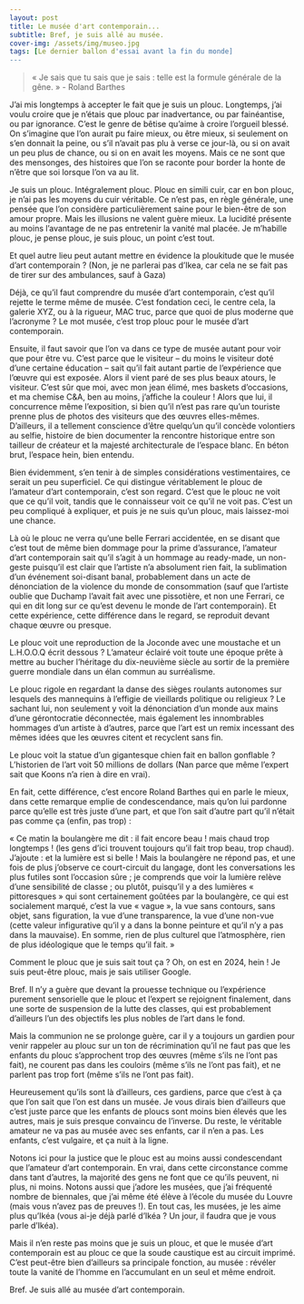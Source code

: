 ```yaml
---
layout: post
title: Le musée d'art contemporain...
subtitle: Bref, je suis allé au musée.
cover-img: /assets/img/museo.jpg
tags: [Le dernier ballon d'essai avant la fin du monde]
---
```


> « Je sais que tu sais que je sais : telle est la formule générale de la gêne. » -	Roland Barthes

J’ai mis longtemps à accepter le fait que je suis un plouc. Longtemps, j’ai voulu croire que je n’étais que plouc par inadvertance, ou par fainéantise, ou par ignorance. C’est le genre de bêtise qu’aime à croire l’orgueil blessé. On s’imagine que l’on aurait pu faire mieux, ou être mieux, si seulement on s’en donnait la peine, ou s’il n’avait pas plu à verse ce jour-là, ou si on avait un peu plus de chance, ou si on en avait les moyens. Mais ce ne sont que des mensonges, des histoires que l’on se raconte pour border la honte de n’être que soi lorsque l’on va au lit.

Je suis un plouc. Intégralement plouc. Plouc en simili cuir, car en bon plouc, je n’ai pas les moyens du cuir véritable. Ce n’est pas, en règle générale, une pensée que l’on considère particulièrement saine pour le bien-être de son amour propre. Mais les illusions ne valent guère mieux. La lucidité présente au moins l’avantage de ne pas entretenir la vanité mal placée. Je m’habille plouc, je pense plouc, je suis plouc, un point c’est tout.

Et quel autre lieu peut autant mettre en évidence la ploukitude que le musée d’art contemporain ? (Non, je ne parlerai pas d’Ikea, car cela ne se fait pas de tirer sur des ambulances, sauf à Gaza)

Déjà, ce qu’il faut comprendre du musée d’art contemporain, c’est qu’il rejette le terme même de musée. C’est fondation ceci, le centre cela, la galerie XYZ, ou à la rigueur, MAC truc, parce que quoi de plus moderne que l’acronyme ? Le mot musée, c’est trop plouc pour le musée d’art contemporain.

Ensuite, il faut savoir que l’on va dans ce type de musée autant pour voir que pour être vu. C’est parce que le visiteur – du moins le visiteur doté d’une certaine éducation – sait qu’il fait autant partie de l’expérience que l’œuvre qui est exposée. Alors il vient paré de ses plus beaux atours, le visiteur. C’est sûr que moi, avec mon jean élimé, mes baskets d’occasions, et ma chemise C&A, ben au moins, j’affiche la couleur ! Alors que lui, il concurrence même l’exposition, si bien qu’il n’est pas rare qu’un touriste prenne plus de photos des visiteurs que des œuvres elles-mêmes. D’ailleurs, il a tellement conscience d’être quelqu’un qu’il concède volontiers au selfie, histoire de bien documenter la rencontre historique entre son tailleur de créateur et la majesté architecturale de l’espace blanc. En béton brut, l’espace hein, bien entendu.

Bien évidemment, s’en tenir à de simples considérations vestimentaires, ce serait un peu superficiel. Ce qui distingue véritablement le plouc de l’amateur d’art contemporain, c’est son regard. C’est que le plouc ne voit que ce qu’il voit, tandis que le connaisseur voit ce qu’il ne voit pas. C’est un peu compliqué à expliquer, et puis je ne suis qu’un plouc, mais laissez-moi une chance.

Là où le plouc ne verra qu’une belle Ferrari accidentée, en se disant que c’est tout de même bien dommage pour la prime d’assurance, l’amateur d’art contemporain sait qu’il s’agit à un hommage au ready-made, un non-geste puisqu’il est clair que l’artiste n’a absolument rien fait, la sublimation d’un événement soi-disant banal, probablement dans un acte de dénonciation de la violence du monde de consommation (sauf que l’artiste oublie que Duchamp l’avait fait avec une pissotière, et non une Ferrari, ce qui en dit long sur ce qu’est devenu le monde de l’art contemporain). Et cette expérience, cette différence dans le regard, se reproduit devant chaque œuvre ou presque. 

Le plouc voit une reproduction de la Joconde avec une moustache et un L.H.O.O.Q écrit dessous ? L’amateur éclairé voit toute une époque prête à mettre au bucher l’héritage du dix-neuvième siècle au sortir de la première guerre mondiale dans un élan commun au surréalisme. 

Le plouc rigole en regardant la danse des sièges roulants autonomes sur lesquels des mannequins à l’effigie de vieillards politique ou religieux ? Le sachant lui, non seulement y voit la dénonciation d’un monde aux mains d’une gérontocratie déconnectée, mais également les innombrables hommages d’un artiste à d’autres, parce que l’art est un remix incessant des mêmes idées que les œuvres citent et recyclent sans fin. 

Le plouc voit la statue d’un gigantesque chien fait en ballon gonflable ? L’historien de l’art voit 50 millions de dollars (Nan parce que même l’expert sait que Koons n’a rien à dire en vrai).

En fait, cette différence, c’est encore Roland Barthes qui en parle le mieux, dans cette remarque emplie de condescendance, mais qu’on lui pardonne parce qu’elle est très juste d’une part, et que l’on sait d’autre part qu’il n’était pas comme ça (enfin, pas trop) : 

« Ce matin la boulangère me dit : il fait encore beau ! mais chaud trop longtemps ! (les gens d’ici trouvent toujours qu’il fait trop beau, trop chaud). J’ajoute : et la lumière est si belle ! Mais la boulangère ne répond pas, et une fois de plus j’observe ce court-circuit du langage, dont les conversations les plus futiles sont l’occasion sûre ; je comprends que voir la lumière relève d’une sensibilité de classe ; ou plutôt, puisqu’il y a des lumières « pittoresques » qui sont certainement goûtées par la boulangère, ce qui est socialement marqué, c’est la vue « vague », la vue sans contours, sans objet, sans figuration, la vue d’une transparence, la vue d’une non-vue (cette valeur
infigurative qu’il y a dans la bonne peinture et qu’il n’y a pas dans la mauvaise). En somme, rien de plus culturel que l’atmosphère, rien de plus idéologique que le temps qu’il fait. »

Comment le plouc que je suis sait tout ça ? Oh, on est en 2024, hein ! Je suis peut-être plouc, mais je sais utiliser Google.

Bref. Il n’y a guère que devant la prouesse technique ou l’expérience purement sensorielle que le plouc et l’expert se rejoignent finalement, dans une sorte de suspension de la lutte des classes, qui est probablement d’ailleurs l’un des objectifs les plus nobles de l’art dans le fond. 

Mais la communion ne se prolonge guère, car il y a toujours un gardien pour venir rappeler au plouc sur un ton de récrimination qu’il ne faut pas que les enfants du plouc s’approchent trop des œuvres (même s’ils ne l’ont pas fait), ne courent pas dans les couloirs (même s’ils ne l’ont pas fait), et ne parlent pas trop fort (même s’ils ne l’ont pas fait).

Heureusement qu’ils sont là d’ailleurs, ces gardiens, parce que c’est à ça que l’on sait que l’on est dans un musée. Je vous dirais bien d’ailleurs que c’est juste parce que les enfants de ploucs sont moins bien élevés que les autres, mais je suis presque convaincu de l’inverse. Du reste, le véritable amateur ne va pas au musée avec ses enfants, car il n’en a pas. Les enfants, c’est vulgaire, et ça nuit à la ligne.

Notons ici pour la justice que le plouc est au moins aussi condescendant que l’amateur d’art contemporain. En vrai, dans cette circonstance comme dans tant d’autres, la majorité des gens ne font que ce qu’ils peuvent, ni plus, ni moins. Notons aussi que j’adore les musées, que j’ai fréquenté nombre de biennales, que j’ai même été élève à l’école du musée du Louvre (mais vous n’avez pas de preuves !). En tout cas, les musées, je les aime plus qu’Ikéa (vous ai-je déjà parlé d’Ikéa ? Un jour, il faudra que je vous parle d’Ikéa).

Mais il n’en reste pas moins que je suis un plouc, et que le musée d’art contemporain est au plouc ce que la soude caustique est au circuit imprimé. C’est peut-être bien d’ailleurs sa principale fonction, au musée : révéler toute la vanité de l’homme en l’accumulant en un seul et même endroit.

Bref. Je suis allé au musée d’art contemporain.

